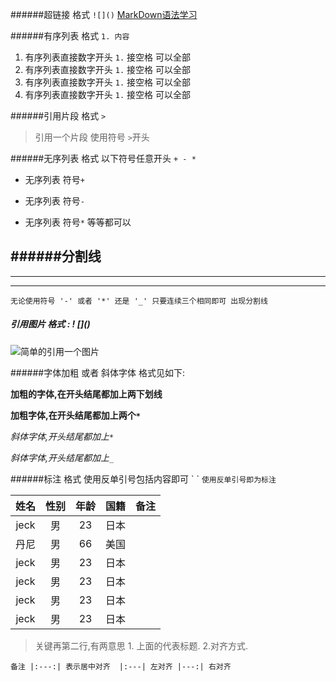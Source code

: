 ######超链接 格式 `![]()`
[MarkDown语法学习](http://www.jianshu.com/p/be0b5a31aca6)

######有序列表 格式  `1. 内容`
1. 有序列表直接数字开头 `1.` 接空格 可以全部
1. 有序列表直接数字开头 `1.` 接空格 可以全部
1. 有序列表直接数字开头 `1.` 接空格 可以全部
1. 有序列表直接数字开头 `1.` 接空格 可以全部

######引用片段 格式 `>`
>引用一个片段 使用符号 `>`开头 

######无序列表 格式 以下符号任意开头  `+ - *`
+ 无序列表 符号`+`
- 无序列表 符号`-`
* 无序列表 符号`*` 等等都可以

######分割线
   ---  

   ***

   ----
   
   `无论使用符号 '-' 或者 '*' 还是 '_' 只要连续三个相同即可 出现分割线`

##### 引用图片   格式 : \! \[]()

![简单的引用一个图片](http://upload-images.jianshu.io/upload_images/4245626-31346c98d5bc8989?imageMogr2/auto-orient/strip%7CimageView2/2/w/1240)

######字体加粗 或者 斜体字体 格式见如下:

__加粗的字体,在开头结尾都加上两下划线__  

**加粗字体,在开头结尾都加上两个`*`**

*斜体字体,开头结尾都加上`*`*

_斜体字体,开头结尾都加上`_`_

######标注 格式 使用反单引号包括内容即可 \` \`
`使用反单引号即为标注`

| 姓名 | 性别 | 年龄 | 国籍 | 备注 |
|:---:|:---:|:---:|:---:| :---:| 
|jeck|男|23|日本|
|丹尼|男|66|美国|
|jeck|男|23|日本|
|jeck|男|23|日本|
|jeck|男|23|日本|
|jeck|男|23|日本|

> 关键再第二行,有两意思 1. 上面的代表标题.
> 2.对齐方式. 

`备注 |:---:| 表示居中对齐  |:---| 左对齐 |---:| 右对齐 `










